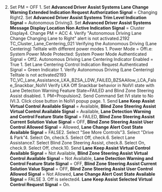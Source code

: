 2. Set PM = OFF 1. Set **Advanced Driver Assist Systems Lane Change Warning Extended Indication Request Authorization Signal** = Changing Right2. Set **Advanced Driver Assist Systems Trim Level Indication Signal** = Autonomous Driving3. Set **Advanced Driver Assist Systems Message Display Location Non Active Indication Signal** = Cluster Display4. Change PM = ACC 4. Verify "Autonomous Driving Lane Change Changing Lane to Right" alert is not activated.2192 TC_Cluster_Lane_Centering_021 Verifying the Autonomous Driving (Lane Centering) Telltale with different power modes 1. Power Mode = Offi.e: System Power Mode Protected: System Power Mode Authenticated Signal = Off2. Autonomous Driving Lane Centering Indicator Enabled = True 1. Set Lane Centering Control Indication Request Authenticated Signal = Green Indicator 1. Verify Autonomous Driving (Lane Centering) Telltale is not activated2193 TC_VC_Lane_Assistance_LKA_BZSA_LDW_FAILED_BZSAAllow_LCA_False_Snackbar_NoIVI Verify LKA Off Snackbar behavior in NoIVI state with Lane Detection Warning Feature State=FAILED and Blind Zone Steering Assist disabled. 1. PM=Propulsion2. Send Command Set IVI state to No IVI.3. Click close button in NoIVI popup page. 1. Send **Lane Keep Assist Virtual Control Available Signal** = Available, **Blind Zone Steering Assist Virtual Control Available Signal** = Available, **Lane Detection Warning and Control Feature State Signal** = FAILED, **Blind Zone Steering Assist Current Solution Value Signal** = OFF, **Blind Zone Steering Assist User Control Allowed Signal** = Allowed, **Lane Change Alert Cost State Available Signal** = FALSE2. Select "See More Controls"3. Select "Drive & Park"4. Select On, check.5. Select Off, check.6. Select Lane Assistance7. Select Blind Zone Steering Assist, check.8. Select On, check.9. Select Off, check.10. Send **Lane Keep Assist Virtual Control Available Signal** = Not Available, **Blind Zone Steering Assist Virtual Control Available Signal** = Not Available, **Lane Detection Warning and Control Feature State Signal** = OFF, **Blind Zone Steering Assist Current Solution Value Signal** = OFF, **Blind Zone Steering Assist User Control Allowed Signal** = Not Allowed, **Lane Change Alert Cost State Available Signal** = FALSE 3. Off is selected4. **Lane Keep Assist Selected Virtual Control Request Signal** = On.